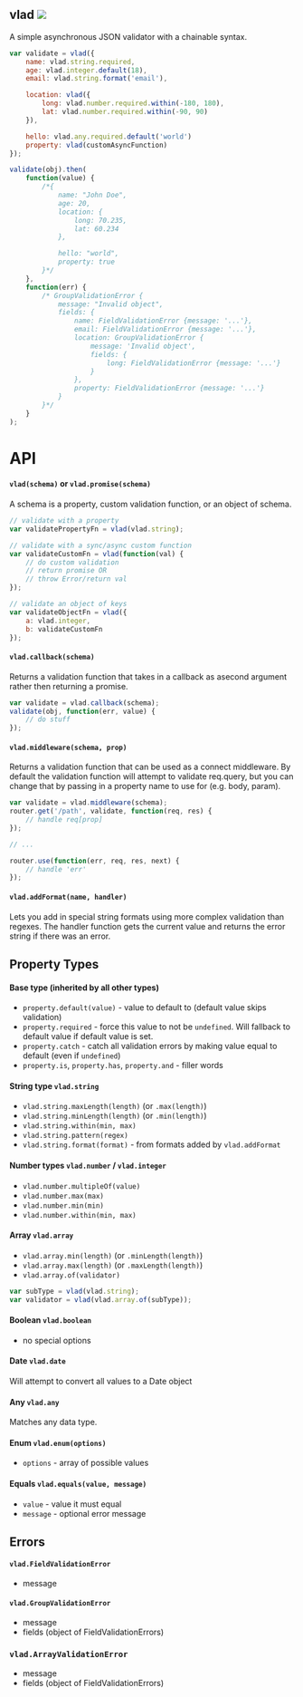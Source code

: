 vlad ![](https://travis-ci.org/nickclaw/vlad.svg)
------------------
A simple asynchronous JSON validator with a chainable syntax.

```javascript
var validate = vlad({
    name: vlad.string.required,
    age: vlad.integer.default(18),
    email: vlad.string.format('email'),

    location: vlad({
        long: vlad.number.required.within(-180, 180),
        lat: vlad.number.required.within(-90, 90)
    }),

    hello: vlad.any.required.default('world')
    property: vlad(customAsyncFunction)
});

validate(obj).then(
    function(value) {
        /*{
            name: "John Doe",
            age: 20,
            location: {
                long: 70.235,
                lat: 60.234
            },

            hello: "world",
            property: true
        }*/
    },
    function(err) {
        /* GroupValidationError {
            message: "Invalid object",
            fields: {
                name: FieldValidationError {message: '...'},
                email: FieldValidationError {message: '...'},
                location: GroupValidationError {
                    message: 'Invalid object',
                    fields: {
                        long: FieldValidationError {message: '...'}
                    }
                },
                property: FieldValidationError {message: '...'}
            }
        }*/
    }
);
```

# API

#### `vlad(schema)` or `vlad.promise(schema)`
A schema is a property, custom validation function, or an object of schema.

```javascript
// validate with a property
var validatePropertyFn = vlad(vlad.string);

// validate with a sync/async custom function
var validateCustomFn = vlad(function(val) {
    // do custom validation
    // return promise OR
    // throw Error/return val
});

// validate an object of keys
var validateObjectFn = vlad({
    a: vlad.integer,
    b: validateCustomFn
});
```

#### `vlad.callback(schema)`
Returns a validation function that takes in a callback as asecond argument rather
then returning a promise.

```javascript
var validate = vlad.callback(schema);
validate(obj, function(err, value) {
    // do stuff
});
```

#### `vlad.middleware(schema, prop)`
Returns a validation function that can be used as a connect middleware.
By default the validation function will attempt to validate req.query,
but you can change that by passing in a property name to use for (e.g. body, param).

```javascript
var validate = vlad.middleware(schema);
router.get('/path', validate, function(req, res) {
    // handle req[prop]
});

// ...

router.use(function(err, req, res, next) {
    // handle 'err'
});
```

#### `vlad.addFormat(name, handler)`
Lets you add in special string formats using more complex validation than regexes. The handler function gets the current value and returns the error string if there was an error.

## Property Types

#### Base type (inherited by all other types)
* `property.default(value)` - value to default to (default value skips validation)
* `property.required` - force this value to not be `undefined`. Will fallback to default value if default value is set.
* `property.catch` - catch all validation errors by making value equal to default (even if `undefined`)
* `property.is`, `property.has`, `property.and` - filler words

#### String type `vlad.string`
 * `vlad.string.maxLength(length)` (or `.max(length)`)
 * `vlad.string.minLength(length)` (or `.min(length)`)
 * `vlad.string.within(min, max)`
 * `vlad.string.pattern(regex)`
 * `vlad.string.format(format)` - from formats added by `vlad.addFormat`

#### Number types `vlad.number` / `vlad.integer`
 * `vlad.number.multipleOf(value)`
 * `vlad.number.max(max)`
 * `vlad.number.min(min)`
 * `vlad.number.within(min, max)`

#### Array `vlad.array`
 * `vlad.array.min(length)` (or `.minLength(length)`)
 * `vlad.array.max(length)` (or `.maxLength(length)`)
 * `vlad.array.of(validator)`
 ```javascript
 var subType = vlad(vlad.string);
 var validator = vlad(vlad.array.of(subType));
 ```

#### Boolean `vlad.boolean`
 * no special options

#### Date `vlad.date`
Will attempt to convert all values to a Date object

#### Any `vlad.any`
Matches any data type.

#### Enum `vlad.enum(options)`
 * `options` - array of possible values

#### Equals `vlad.equals(value, message)`
 * `value` - value it must equal
 * `message` - optional error message

## Errors

#### `vlad.FieldValidationError`
 * message

#### `vlad.GroupValidationError`
 * message
 * fields (object of FieldValidationErrors)

### `vlad.ArrayValidationError`
 * message
 * fields (object of FieldValidationErrors)
